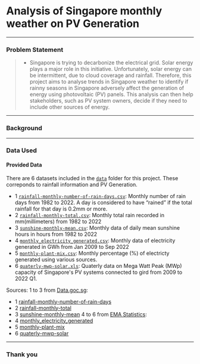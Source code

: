 # Analysis of Singapore monthly weather on PV Generation

---

### Problem Statement

> * Singapore is trying to decarbonize the electrical grid. Solar energy plays a major role in this initiative. Unfortunately, solar energy can be intermittent, due to cloud coverage and rainfall. Therefore, this project aims to analyse trends in Singapore weather to identify if rainny seasons in Singapore adversely affect the generation of energy using photovoltaic (PV) panels. This analysis can then help stakeholders, such as PV system owners, decide if they need to include other sources of energy.   

---

### Background

---

### Data Used

#### Provided Data

There are 6 datasets included in the [`data`](./data/) folder for this project. These correponds to rainfall information and PV Generation. 

* 1 [`rainfall-monthly-number-of-rain-days.csv`](./data/rainfall-monthly-number-of-rain-days.csv): Monthly number of rain days from 1982 to 2022. A day is considered to have “rained” if the total rainfall for that day is 0.2mm or more.
* 2 [`rainfall-monthly-total.csv`](./data/rainfall-monthly-total.csv): Monthly total rain recorded in mm(millimeters) from 1982 to 2022
* 3 [`sunshine-monthly-mean.csv`](./data/sunshine-monthly-mean.csv): Monthly data of daily mean sunshine hours in hours from 1982 to 2022
* 4 [`monthly_electricity_generated.csv`](./data/monthly_electricity_generated.csv): Monthly data of electricity generated in GWh from Jan 2009 to Sep 2022
* 5 [`monthly-plant-mix.csv`](./data/monthly-plant-mix.csv): Monthly percentage (%) of electricty generated using various sources.
* 6 [`quaterly-mwp-solar.xls`](./data/quaterly-mwp-solar.xls): Quaterly data on Mega Watt Peak (MWp) capacity of Singapore's PV systems connected to gird from 2009 to 2022 Q1.

Sources:
1 to 3 from [Data.goc.sg](https://data.gov.sg/):
* 1 [rainfall-monthly-number-of-rain-days](https://data.gov.sg/dataset/rainfall-monthly-number-of-rain-days)
* 2 [rainfall-monthly-total](https://data.gov.sg/dataset/rainfall-monthly-maximum-daily-total)
* 3 [sunshine-monthly-mean](https://data.gov.sg/dataset/sunshine-duration-monthly-mean-daily-duration)
4 to 6 from [EMA Statistics](https://www.ema.gov.sg/Statistics.aspx):
* 4 [monthly_electricity_generated](https://www.ema.gov.sg/TemStatistic.aspx?pagesid=20210218Z0Z6JYV1gayG&pagemode=live&sta_sid=20140802apItNJRIa9Pa)
* 5 [monthly-plant-mix](https://www.ema.gov.sg/statistic.aspx?sta_sid=20140802NEeM2zyMguvz)
* 6 [quaterly-mwp-solar](https://www.ema.gov.sg/statistic.aspx?sta_sid=20170711hc85chOLVvWp)

---

### Thank you
